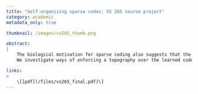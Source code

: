 ```yaml
---
title: "Self-organizing sparse codes: VS 265 course project"
category: academic
metadata_only: true

thumbnail: /images/vs265_thumb.png

abstract:
|
    The biological motivation for sparse coding also suggests that the learned receptive field elements should be organized spatially.
    We investigate ways of enforcing a topography over the learned codes in a locally self-organizing map approach.

links:
>
    \[[pdf](/files/vs265_final.pdf)\]
---
```

